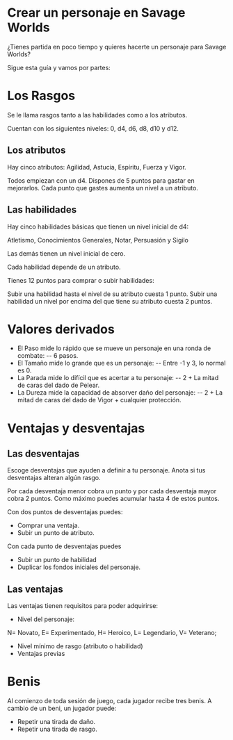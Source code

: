 
Crear un personaje en Savage Worlds
===================================

¿Tienes partida en poco tiempo y quieres hacerte un personaje para Savage Worlds?


Sigue esta guía y vamos por partes:


# Los Rasgos


Se le llama rasgos tanto a las habilidades como a los atributos.

Cuentan con los siguientes niveles: 0, d4, d6, d8, d10 y d12.

## Los atributos

Hay cinco atributos: Agilidad, Astucia, Espíritu, Fuerza y Vigor.

Todos empiezan con un d4.
Dispones de 5 puntos para gastar en mejorarlos.
Cada punto que gastes aumenta un nivel a un atributo. 


## Las habilidades

Hay cinco habilidades básicas que tienen un nivel inicial de d4:

Atletismo, Conocimientos Generales, Notar, Persuasión y Sigilo

Las demás tienen un nivel inicial de cero. 

Cada habilidad depende de un atributo. 

Tienes 12 puntos para comprar o subir habilidades:

Subir una habilidad hasta el nivel de su atributo cuesta 1 punto.
Subir una habilidad un nivel por encima del que tiene su atributo cuesta 2 puntos.


# Valores derivados

 - El Paso mide lo rápido que se mueve un personaje en una ronda de combate: 
 --    6 pasos. 
 - El Tamaño mide lo grande que es un personaje:
 --    Entre -1 y 3, lo normal es 0. 
 - La Parada mide lo difícil que es acertar a tu personaje:
 --    2 + La mitad de caras del dado de Pelear.
 - La Dureza mide la capacidad de absorver daño del personaje:
 --    2 + La mitad de caras del dado de Vigor + cualquier protección.


# Ventajas y desventajas

## Las desventajas

Escoge desventajas que ayuden a definir a tu personaje.
Anota si tus desventajas alteran algún rasgo.

Por cada desventaja menor cobra un punto y por cada desventaja mayor cobra 2 puntos. 
Como máximo puedes acumular hasta 4 de estos puntos. 

Con dos puntos de desventajas puedes: 
 - Comprar una ventaja.
 - Subir un punto de atributo.

Con cada punto de desventajas puedes
 - Subir un punto de habilidad
 - Duplicar los fondos iniciales del personaje.

## Las ventajas

Las ventajas tienen requisitos para poder adquirirse: 
- Nivel del personaje: 

N= Novato, E= Experimentado, H= Heroico, L= Legendario, V= Veterano;

- Nivel mínimo de rasgo (atributo o habilidad)
- Ventajas previas


# Benis

Al comienzo de toda sesión de juego, cada jugador recibe tres benis.
A cambio de un beni, un jugador puede: 
 - Repetir una tirada de daño.
 - Repetir una tirada de rasgo.













